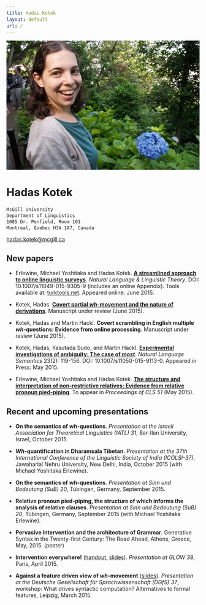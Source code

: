 ```yaml
---
title: Hadas Kotek
layout: default
url: /
---
```


<img src='headshot.jpg' class='headshot'/>

<audio preload id="audio" oncanplay="document.getElementById('playbutton').style.display = 'inline-block';">
	<source src="hadaskotek.ogg" type="audio/ogg"/>
	<source src="hadaskotek.mp3" type="audio/mp3"/>
</audio>

Hadas Kotek <span id="playbutton" onclick="document.getElementById('audio').play()"/>
===========

	McGill University 
	Department of Linguistics 
	1085 Dr. Penfield, Room 101 
	Montreal, Quebec H3A 1A7, Canada
	
[hadas.kotek@mcgill.ca](mailto:hadas.kotek@mcgill.ca)
	

New papers
----------

* Erlewine, Michael Yoshitaka and Hadas Kotek. [**A streamlined approach to online linguistic surveys**](http://link.springer.com/article/10.1007/s11049-015-9305-9). *Natural Language & Linguistic Theory*. DOI: 10.1007/s11049-015-9305-9 (includes an online Appendix). Tools available at: [turktools.net](turktools.net). Appeared online: June 2015.

* Kotek, Hadas. [**Covert partial *wh*-movement and the nature of derivations**](http://ling.auf.net/lingbuzz/002541/current.pdf?_s=TVHKDbQKt4hwC4kt). Manuscript under review (June 2015).

* Kotek, Hadas and Martin Hackl. **Covert scrambling in English multiple *wh*-questions: Evidence from online processing**. Manuscript under review (June 2015).

* Kotek, Hadas, Yasutada Sudo, and Martin Hackl. [**Experimental investigations of ambiguity: The case of *most***](http://semanticsarchive.net/Archive/TliOGUyM/most-final.pdf). *Natural Language Semantics* 23(2): 119-156. DOI: 10.1007/s11050-015-9113-0. Appeared in Press: May 2015.

* Erlewine, Michael Yoshitaka and Hadas Kotek. [**The structure and interpretation of non-restrictive relatives: Evidence from relative pronoun pied-piping**](Erlewine_Kotek-cls51.pdf). To appear in *Proceedings of CLS 51* (May 2015).



Recent and upcoming presentations
---------------------------------

* **On the semantics of *wh*-questions**. *Presentation at the Israeli Association for Theoretical Linguistics (IATL) 31*, Bar-Ilan University, Israel, October 2015.

* ***Wh*-quantification in Dharamsala Tibetan**. *Presentation at the  37th International Conference of the Linguistic Society of India (ICOLSI-37)*,  Jawaharlal Nehru University, New Delhi, India, October 2015 (with Michael Yoshitaka Erlewine).

* **On the semantics of *wh*-questions**. *Presentation at Sinn und Bedeutung (SuB) 20*, Tübingen, Germany, September 2015.

* **Relative pronoun pied-piping, the structure of which informs the analysis of relative clauses**. *Presentation at Sinn und Bedeutung (SuB) 20*, Tübingen, Germany, September 2015 (with Michael Yoshitaka Erlewine).

* **Pervasive intervention and the architecture of Grammar**. Generative Syntax in the Twenty-first Century: The Road Ahead, Athens, Greece, May, 2015. (poster)

* **Intervention everywhere!** ([handout,](Kotek-intervention-everywhere-handout.pdf) [slides](Kotek-intervention-everywhere-slides.pdf)). *Presentation at GLOW 38*, Paris, April 2015.

* **Against a feature driven view of *wh*-movement** ([slides](Kotek-covert-scrambling-slides.pdf)). *Presentation at the Deutsche Gesellschaft für Sprachwissenschaft (DGfS) 37*, workshop: What drives syntactic computation? Alternatives to formal features, Leipzig, March 2015.
